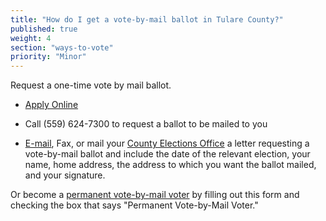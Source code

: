 ```yaml
---
title: "How do I get a vote-by-mail ballot in Tulare County?"
published: true
weight: 4
section: "ways-to-vote"
priority: "Minor"
---
```


Request a one-time vote by mail ballot.  

- [Apply Online](http://elections.cdn.sos.ca.gov//vote-by-mail/pdf/vote-by-mail-application-es.pdf)  

- Call (559) 624-7300 to request a ballot to be mailed to you  

- [E-mail](mailto:AV1@co.tulare.ca.us), Fax, or mail your [County Elections Office](#section-election-office-contact) a letter requesting a vote-by-mail ballot and include the date of the relevant election, your name, home address, the address to which you want the ballot mailed, and your signature.  

Or become a [permanent vote-by-mail voter](http://elections.cdn.sos.ca.gov//vote-by-mail/pdf/vote-by-mail-application-es.pdf) by filling out this form and checking the box that says "Permanent Vote-by-Mail Voter."  

